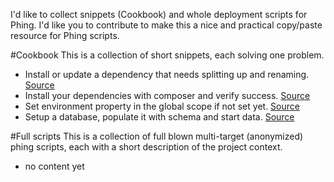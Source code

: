 I'd like to collect snippets (Cookbook) and whole deployment scripts for Phing. I'd like you to contribute to make this a nice and practical copy/paste resource for Phing scripts.

#Cookbook
This is a collection of short snippets, each solving one problem.

- Install or update a dependency that needs splitting up and renaming. [Source](https://github.com/markushausammann/Phing-Blueprints/blob/master/Cookbook/gitclone-or-gitpull-twitter-bootstrap-into-custom-project.xml)
- Install your dependencies with composer and verify success. [Source](https://github.com/markushausammann/Phing-Blueprints/blob/master/Cookbook/dependency-install-with-composer-and-verify.xml)
- Set environment property in the global scope if not set yet. [Source](https://github.com/markushausammann/Phing-Blueprints/blob/master/Cookbook/how-to-set-environment-if-not-isset.xml)
- Setup a database, populate it with schema and start data. [Source](https://github.com/markushausammann/Phing-Blueprints/blob/master/Cookbook/setupDatabaseAndPopulate.xml)

#Full scripts
This is a collection of full blown multi-target (anonymized) phing scripts, each with a short description of the project context.

- no content yet
